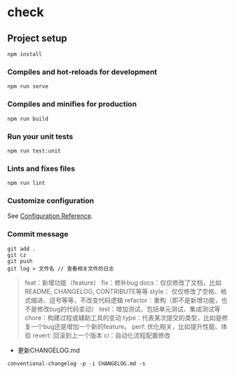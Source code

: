 # check

## Project setup
```
npm install
```

### Compiles and hot-reloads for development
```
npm run serve
```

### Compiles and minifies for production
```
npm run build
```

### Run your unit tests
```
npm run test:unit
```

### Lints and fixes files
```
npm run lint
```

### Customize configuration
See [Configuration Reference](https://cli.vuejs.org/config/).

### Commit message 
```
git add .
git cz
git push
git log > 文件名 // 查看相关文件的日志
```
>feat：新增功能（feature）
>fix：修补bug
>docs：仅仅修改了文档，比如 README, CHANGELOG, CONTRIBUTE等等
>style： 仅仅修改了空格、格式缩进、逗号等等，不改变代码逻辑
>refactor：重构（即不是新增功能，也不是修改bug的代码变动）
>test：增加测试，包括单元测试、集成测试等
>chore：构建过程或辅助工具的变动
>type：代表某次提交的类型，比如是修复一个bug还是增加一个新的feature。
>perf: 优化相关，比如提升性能、体验
>revert: 回滚到上一个版本
>ci：自动化流程配置修改

* 更新CHANGELOG.md

```
conventional-changelog -p -i CHANGELOG.md -s
```